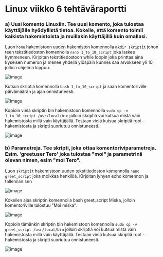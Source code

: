# Linux viikko 6 tehtäväraportti

### a) Uusi komento Linuxiin. Tee uusi komento, joka tulostaa käyttäjälle hyödyllistä tietoa. Kokeile, että komento toimii kaikista hakemistoista ja muillakin käyttäjillä kuin omallasi.

Luon `home` hakemistoon uuden hakemiston komennolla `mkdir skriptit` johon teen tekstitiedoston komennolla `nano 1_to_10_script` joka laskee kymmeneen. Kirjoitan tekstitiedostoon while loopin joka printtaa aina kyseisen numeron ja menee yhdellä ylöspäin kunnes saa arvokseen yli 10 jolloin ohjelma loppuu. 

![image](https://user-images.githubusercontent.com/78149945/135107758-f16af1e2-2d48-429c-b49e-973c6c86a697.png)

Kutsun skriptiä komennolla `bash 1_to_10_script` ja saan komentoriville päivämäärän ja ajan onnistuneesti.

![image](https://user-images.githubusercontent.com/78149945/135107821-956ad62a-16ff-409f-ac3c-0090c1365b2f.png)

Kopioin vielä skriptin bin hakemistoon komennolla `sudo cp -v 1_to_10_script /usr/local/bin` jolloin skriptiä voi kutsua mistä vain hakemistosta millä vain käyttäjällä. Testaan vielä kutsua skriptiä root -hakemistosta ja skripti suoriutuu onnistuneesti.

![image](https://user-images.githubusercontent.com/78149945/135108292-af5f955f-2423-40b8-9724-57fccdc21dc9.png)


### b) Parametreja. Tee skripti, joka ottaa komentoriviparametreja. Esim. 'greetuser Tero' joka tulostaa "moi" ja parametrinä olevan nimen, esim "moi Tero".

Luon `skriptit` hakemistoon uuden tekstitiedoston komennolla `nano greet_script` joka moikkaa henkilöä. Kirjoitan lyhyen echo komennon ja tallennan sen

![image](https://user-images.githubusercontent.com/78149945/135109554-c882ae49-86f1-4c27-a8d1-0ea8a52859b7.png)

Kokeilen ajaa skriptin komennolla bash greet_script Miska, jolloin komentoriville tulostuu "Moi miska".

![image](https://user-images.githubusercontent.com/78149945/135109796-8c03909f-950c-409a-ad6b-e4fb6715b284.png)

Kopioin tämänkin skriptin bin hakemistoon komennolla `sudo cp -v greet_script /usr/local/bin` jolloin skriptiä voi kutsua mistä vain hakemistosta millä vain käyttäjällä. Testaan vielä kutsua skriptiä root -hakemistosta ja skripti suoriutuu onnistuneesti.

![image](https://user-images.githubusercontent.com/78149945/135110163-ba35f968-972b-4d81-8836-778b3f7b4eff.png)
